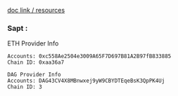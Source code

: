 [doc link / resources](https://docs.google.com/document/d/18xEu5Gb9A371knnpfGzJJ_942r30Kuh_LSwfsXXQFe8/edit)

### Sapt :
ETH Provider Info
```
Accounts: 0xc558Ae2504e3009A65F7D697B81A2B97fB833885
Chain ID: 0xaa36a7

DAG Provider Info
Accounts: DAG43CV4X8MBnwxej9yW9CBYDTEqeBsK3QpPK4Uj
Chain ID: 3
```